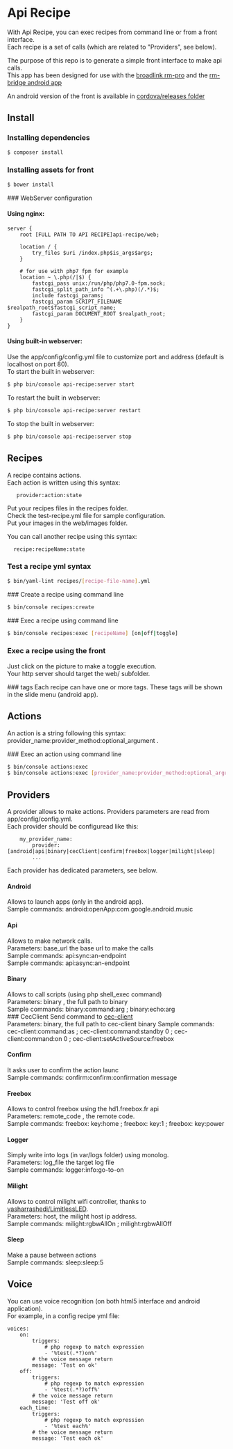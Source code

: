 # Api Recipe

With Api Recipe, you can exec recipes from command line or from a front interface.  
Each recipe is a set of calls (which are related to "Providers", see below).  

The purpose of this repo is to generate a simple front interface to make api calls.   
This app has been designed for use with the
[broadlink rm-pro](http://amzn.to/2hiTWk5) and the [rm-bridge android app](https://play.google.com/store/apps/details?id=de.fun2code.android.rmbridge)

An android version of the front is available in [cordova/releases folder](https://github.com/gpenverne/api-recipe/tree/master/cordova/releases)

## Install
### Installing dependencies
```bash
$ composer install
```
### Installing assets for front
```bash
$ bower install
```

### WebServer configuration
#### Using nginx:
```
server {
    root [FULL PATH TO API RECIPE]api-recipe/web;

    location / {
        try_files $uri /index.php$is_args$args;
    }

    # for use with php7 fpm for example
    location ~ \.php(/|$) {
        fastcgi_pass unix:/run/php/php7.0-fpm.sock;
        fastcgi_split_path_info ^(.+\.php)(/.*)$;
        include fastcgi_params;
        fastcgi_param SCRIPT_FILENAME $realpath_root$fastcgi_script_name;
        fastcgi_param DOCUMENT_ROOT $realpath_root;
    }
}
```
#### Using built-in webserver:  
Use the app/config/config.yml file to customize port and address (default is localhost on port 80).  
To start the built in webserver:
```bash
$ php bin/console api-recipe:server start
```
To restart the built in webserver:
```bash
$ php bin/console api-recipe:server restart
```
To stop the built in webserver:
```bash
$ php bin/console api-recipe:server stop
```
## Recipes
A recipe contains actions.  
Each action is written using this syntax:  
```
   provider:action:state
```

Put your recipes files in the recipes folder.  
Check the test-recipe.yml file for sample configuration.  
Put your images in the web/images folder.  

You can call another recipe using this syntax:
```
  recipe:recipeName:state
```  

### Test a recipe yml syntax
```bash
$ bin/yaml-lint recipes/[recipe-file-name].yml
```

### Create a recipe using command line
```bash
$ bin/console recipes:create
```

### Exec a recipe using command line
```bash
$ bin/console recipes:exec [recipeName] [on|off|toggle]
```

### Exec a recipe using the front
Just click on the picture to make a toggle execution.  
Your http server should target the web/ subfolder.  

### tags
Each recipe can have one or more tags. These tags will be shown in the slide menu (android app).

## Actions
An action is a string following this syntax: provider_name:provider_method:optional_argument .

### Exec an action using command line
```bash
$ bin/console actions:exec
$ bin/console actions:exec [provider_name:provider_method:optional_argument]
```

## Providers
A provider allows to make actions. Providers parameters are read from app/config/config.yml.  
Each provider should be configuread like this:  
```
    my_provider_name:
        provider: [android|api|binary|cecClient|confirm|freebox|logger|milight|sleep]
        ...
```

Each provider has dedicated parameters, see below.
#### Android
Allows to launch apps (only in the android app).  
Sample commands: android:openApp:com.google.android.music  
#### Api
Allows to make network calls.  
Parameters: base_url the base url to make the calls  
Sample commands: api:sync:an-endpoint  
Sample commands: api:async:an-endpoint  
#### Binary
Allows to call scripts (using php shell_exec command)  
Parameters: binary , the full path to binary  
Sample commands: binary:command:arg ; binary:echo:arg  
### CecClient
Send command to [cec-client](http://manpages.ubuntu.com/manpages/trusty/man1/cec-client.1.html)  
Parameters: binary, the full path to cec-client binary
Sample commands: cec-client:command:as ; cec-client:command:standby 0 ; cec-client:command:on 0 ; cec-client:setActiveSource:freebox
#### Confirm
It asks user to confirm the action launc   
Sample commands: confirm:confirm:confirmation message  
#### Freebox
Allows to control freebox using the hd1.freebox.fr api  
Parameters: remote_code , the remote code.  
Sample commands: freebox: key:home ; freebox: key:1 ; freebox: key:power  
#### Logger
Simply write into logs (in var/logs folder) using monolog.  
Parameters: log_file the target log file  
Sample commands: logger:info:go-to-on  
#### Milight
Allows to control milight wifi controller, thanks to [yasharrashedi/LimitlessLED](https://github.com/yasharrashedi/LimitlessLED).  
Parameters: host, the milight host ip address.  
Sample commands: milight:rgbwAllOn ; milight:rgbwAllOff  
#### Sleep
Make a pause between actions  
Sample commands: sleep:sleep:5  


## Voice
You can use voice recognition (on both html5 interface and android application).  
For example, in a config recipe yml file:
```
voices:
    on:
        triggers:
            # php regexp to match expression
            - '%test(.*?)on%'
        # the voice message return
        message: 'Test on ok'
    off:
        triggers:
            # php regexp to match expression
            - '%test(.*?)off%'
        # the voice message return
        message: 'Test off ok'
    each_time:
        triggers:
            # php regexp to match expression
            - '%test each%'
        # the voice message return
        message: 'Test each ok'
```
